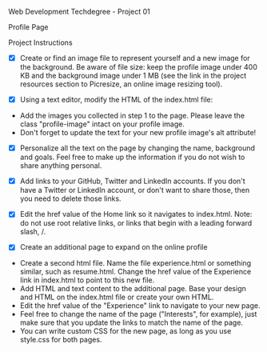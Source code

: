 Web Development Techdegree - Project 01
 
 Profile Page
 
 Project Instructions
 
- [X] Create or find an image file to represent yourself and a new image for the background. Be aware of file size: keep the profile image under 400 KB and the background image under 1 MB (see the link in the project resources section to Picresize, an online image resizing tool).

- [X] Using a text editor, modify the HTML of the index.html file:
* Add the images you collected in step 1 to the page. Please leave the class "profile-image" intact on your profile image.
* Don't forget to update the text for your new profile image's alt attribute!

- [X] Personalize all the text on the page by changing the name, background and goals. Feel free to make up the information if you do not wish to share anything personal.

- [X] Add links to your GitHub, Twitter and LinkedIn accounts. If you don't have a Twitter or LinkedIn account, or don't want to share those, then you need to delete those links.

- [X] Edit the href value of the Home link so it navigates to index.html. Note: do not use root relative links, or links that begin with a leading forward slash, /.

- [X] Create an additional page to expand on the online profile
* Create a second html file. Name the file experience.html or something similar, such as resume.html. Change the href value of the Experience link in index.html to point to this 			 new file.
* Add HTML and text content to the additional page. Base your design and HTML on the index.html file or create your own HTML.
* Edit the href value of the "Experience" link to navigate to your new page.
* Feel free to change the name of the page ("Interests", for example), just make sure that you update the links to match the name of the page.
* You can write custom CSS for the new page, as long as you use style.css for both pages.
 
